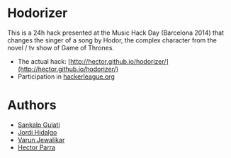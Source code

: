 # Hodorizer
This is a 24h hack presented at the Music Hack Day (Barcelona 2014) that changes the singer of a song by Hodor, the complex character from the novel / tv show of Game of Thrones.

* The actual hack: [http://hector.github.io/hodorizer/](http://hector.github.io/hodorizer/)
* Participation in [hackerleague.org](https://www.hackerleague.org/hackathons/music-hack-day-barcelona-2014/hacks/hodorizer)

# Authors
* [Sankalp Gulati](http://www.sankalpgulati.in/)
* [Jordi Hidalgo](http://www.jordihidalgo.com/)
* [Varun Jewalikar](http://www.vjewalikar.in/)
* [Hector Parra](http://hector.parra.cat/)